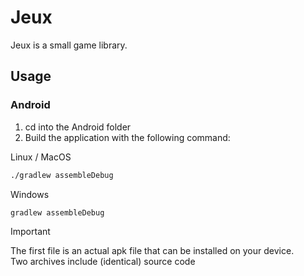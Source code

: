 # Jeux
Jeux is a small game library.

## Usage
### Android
1. cd into the Android folder
2. Build the application with the following command:

Linux / MacOS
```bash
./gradlew assembleDebug
```
Windows
```bash
gradlew assembleDebug
```

>[!IMPORTANT]
The first file is an actual apk file that can be installed on your device.<br>
Two archives include (identical) source code 
